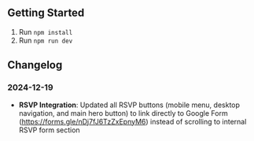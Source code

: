 ## Getting Started

1. Run `npm install`
2. Run `npm run dev`

## Changelog

### 2024-12-19
- **RSVP Integration**: Updated all RSVP buttons (mobile menu, desktop navigation, and main hero button) to link directly to Google Form (https://forms.gle/nDj7fJ6TzZxEpnyM6) instead of scrolling to internal RSVP form section
